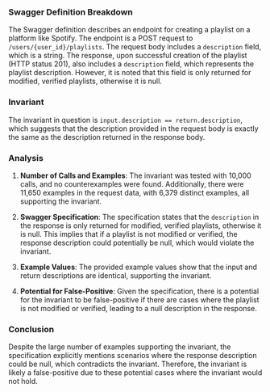 ### Swagger Definition Breakdown

The Swagger definition describes an endpoint for creating a playlist on a platform like Spotify. The endpoint is a POST request to `/users/{user_id}/playlists`. The request body includes a `description` field, which is a string. The response, upon successful creation of the playlist (HTTP status 201), also includes a `description` field, which represents the playlist description. However, it is noted that this field is only returned for modified, verified playlists, otherwise it is null.

### Invariant

The invariant in question is `input.description == return.description`, which suggests that the description provided in the request body is exactly the same as the description returned in the response body.

### Analysis

1. **Number of Calls and Examples**: The invariant was tested with 10,000 calls, and no counterexamples were found. Additionally, there were 11,650 examples in the request data, with 6,379 distinct examples, all supporting the invariant.

2. **Swagger Specification**: The specification states that the `description` in the response is only returned for modified, verified playlists, otherwise it is null. This implies that if a playlist is not modified or verified, the response description could potentially be null, which would violate the invariant.

3. **Example Values**: The provided example values show that the input and return descriptions are identical, supporting the invariant.

4. **Potential for False-Positive**: Given the specification, there is a potential for the invariant to be false-positive if there are cases where the playlist is not modified or verified, leading to a null description in the response.

### Conclusion

Despite the large number of examples supporting the invariant, the specification explicitly mentions scenarios where the response description could be null, which contradicts the invariant. Therefore, the invariant is likely a false-positive due to these potential cases where the invariant would not hold.
